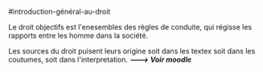 #introduction-général-au-droit 

Le droit objectifs est l'enesembles des règles de conduite, qui régisse les rapports entre les homme dans la société.

Les sources du droit puisent leurs origine soit dans les textex soit dans les coutumes, soit dans l'interpretation.
***---> Voir moodle*** 